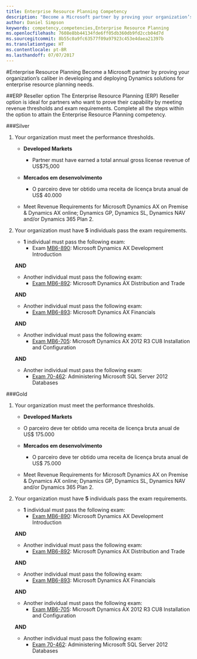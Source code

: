 ```yaml
---
title: Enterprise Resource Planning Competency
description: "Become a Microsoft partner by proving your organization’s caliber in developing and deploying Dynamics solutions for enterprise resource planning needs."
author: Daniel Simpson
keywords: competency,competencies,Enterprise Resource Planning
ms.openlocfilehash: 7608e8bb44134fde6ff05db360db9fd2ccb04d7d
ms.sourcegitcommit: 8b55c0a9fc63577f09a97923c453e4daea21397b
ms.translationtype: HT
ms.contentlocale: pt-BR
ms.lasthandoff: 07/07/2017
---
```

#<a name="enterprise-resource-planning"></a>Enterprise Resource Planning 
Become a Microsoft partner by proving your organization’s caliber in developing and deploying Dynamics solutions for enterprise resource planning needs.

##<a name="erp-reseller-option"></a>ERP Reseller option
The Enterprise Resource Planning (ERP) Reseller option is ideal for partners who want to prove their capability by meeting revenue thresholds and exam requirements. Complete all the steps within the option to attain the Enterprise Resource Planning competency.

###<a name="silver"></a>Silver

1. Your organization must meet the performance thresholds.

    - **Developed Markets**
        - Partner must have earned a total annual gross license revenue of US$75,000
       
    - **Mercados em desenvolvimento**
        - O parceiro deve ter obtido uma receita de licença bruta anual de US$ 40.000
 
    - Meet Revenue Requirements for Microsoft Dynamics AX on Premise & Dynamics AX online; Dynamics GP, Dynamics SL, Dynamics NAV and/or Dynamics 365 Plan 2.  

2. Your organization must have **5** individuals pass the exam requirements.

    - **1** individual must pass the following exam:
        - Exam [MB6-890](https://www.microsoft.com/en-us/learning/exam-mb6-890.aspx): Microsoft Dynamics AX Development Introduction

    **AND**

    - Another individual must pass the following exam:
        - [Exam MB6-892](https://www.microsoft.com/en-us/learning/exam-mb6-892.aspx): Microsoft Dynamics AX Distribution and Trade

    **AND**

    - Another individual must pass the following exam:
        - [Exam MB6-893](https://www.microsoft.com/en-us/learning/exam-mb6-893.aspx): Microsoft Dynamics AX Financials

    **AND**

    - Another individual must pass the following exam:
        - [Exam MB6-705](https://www.microsoft.com/en-us/learning/exam-mb6-705.aspx): Microsoft Dynamics AX 2012 R3 CU8 Installation and Configuration

    **AND**

    - Another individual must pass the following exam:
        - [Exam 70-462](https://www.microsoft.com/en-us/learning/exam-70-462.aspx): Administering Microsoft SQL Server 2012 Databases

###<a name="gold"></a>Gold

1. Your organization must meet the performance thresholds.

    - **Developed Markets**
    -   O parceiro deve ter obtido uma receita de licença bruta anual de US$ 175.000
  
    - **Mercados em desenvolvimento**
        - O parceiro deve ter obtido uma receita de licença bruta anual de US$ 75.000 

    - Meet Revenue Requirements for Microsoft Dynamics AX on Premise & Dynamics AX online; Dynamics GP, Dynamics SL, Dynamics NAV and/or Dynamics 365 Plan 2.  

2. Your organization must have **5** individuals pass the exam requirements.

    - **1** individual must pass the following exam:
        - [Exam MB6-890](https://www.microsoft.com/en-us/learning/exam-mb6-890.aspx): Microsoft Dynamics AX Development Introduction

    **AND**

    - Another individual must pass the following exam:
        - [Exam MB6-892](https://www.microsoft.com/en-us/learning/exam-mb6-892.aspx): Microsoft Dynamics AX Distribution and Trade

    **AND**

    - Another individual must pass the following exam:
        - [Exam MB6-893](https://www.microsoft.com/en-us/learning/exam-mb6-893.aspx): Microsoft Dynamics AX Financials

    **AND**

    - Another individual must pass the following exam:
        - [Exam MB6-705](https://www.microsoft.com/en-us/learning/exam-mb6-705.aspx): Microsoft Dynamics AX 2012 R3 CU8 Installation and Configuration

    **AND**

    - Another individual must pass the following exam:
        - [Exam 70-462](https://www.microsoft.com/en-us/learning/exam-70-462.aspx): Administering Microsoft SQL Server 2012 Databases



